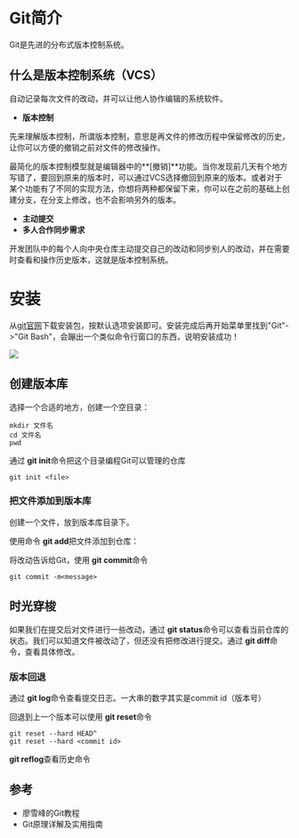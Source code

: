 # Git简介

Git是先进的分布式版本控制系统。

## 什么是版本控制系统（VCS）

自动记录每次文件的改动，并可以让他人协作编辑的系统软件。

* **版本控制**

先来理解版本控制，所谓版本控制，意思是再文件的修改历程中保留修改的历史，让你可以方便的撤销之前对文件的修改操作。

最简化的版本控制模型就是编辑器中的**[撤销]**功能。当你发现前几天有个地方写错了，要回到原来的版本时，可以通过VCS选择撤回到原来的版本。或者对于某个功能有了不同的实现方法，你想将两种都保留下来，你可以在之前的基础上创建分支，在分支上修改，也不会影响另外的版本。

* **主动提交**
* **多人合作同步需求**



开发团队中的每个人向中央仓库主动提交自己的改动和同步别人的改动，并在需要时查看和操作历史版本，这就是版本控制系统。

# 安装

从[git官网](https://git-scm.com/downloads)下载安装包，按默认选项安装即可。安装完成后再开始菜单里找到"Git"->"Git Bash"，会蹦出一个类似命令行窗口的东西，说明安装成功！

![](https://cdn.liaoxuefeng.com/cdn/files/attachments/001384907073134ef6feff559cf4ce3a2c5c588d2831c0a000/0)



## 创建版本库

选择一个合适的地方，创建一个空目录：

```shell
mkdir 文件名
cd 文件名
pwd

```

通过 **git init**命令把这个目录编程Git可以管理的仓库

```shell
git init <file>

```

### 把文件添加到版本库

创建一个文件，放到版本库目录下。

使用命令 **git add**把文件添加到仓库：

将改动告诉给Git，使用 **git commit**命令

```shell
git commit -m<message>
```

## 时光穿梭

如果我们在提交后对文件进行一些改动，通过 **git status**命令可以查看当前仓库的状态。我们可以知道文件被改动了，但还没有把修改进行提交。通过 **git diff**命令，查看具体修改。

### 版本回退

通过 **git log**命令查看提交日志。一大串的数字其实是commit id（版本号）

回退到上一个版本可以使用 **git reset**命令

```shell
git reset --hard HEAD^
git reset --hard <commit id>
```

**git reflog**查看历史命令

## 参考

* 廖雪峰的Git教程
* Git原理详解及实用指南